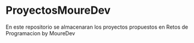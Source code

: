 # ProyectosMoureDev
En este repositorio se almacenaran los proyectos propuestos en Retos de Programacion by MoureDev
